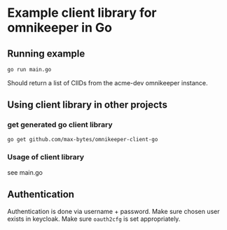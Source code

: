 # Example client library for omnikeeper in Go

## Running example 
```bash
go run main.go
```
Should return a list of CIIDs from the acme-dev omnikeeper instance.

## Using client library in other projects

### get generated go client library
```bash
go get github.com/max-bytes/omnikeeper-client-go
```

### Usage of client library
see main.go

## Authentication
Authentication is done via username + password. Make sure chosen user exists in keycloak. Make sure `oauth2cfg` is set appropriately.